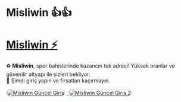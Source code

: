 # Misliwin 👍👍
# <a href="https://heylink.me/denemebonusu2025/" title="Misliwin Güncel Giriş">Misliwin ⚡</a>

⚽ **Misliwin**, spor bahislerinde kazancın tek adresi! Yüksek oranlar ve güvenilir altyapı ile sizleri bekliyor.  
🎯 Şimdi giriş yapın ve fırsatları kaçırmayın.

<div>
<a href="https://heylink.me/denemebonusu2025/" title="Misliwin Güncel Giriş">
<img src="https://i.ibb.co/YjtLwQ8/cats.jpg" alt="Misliwin Güncel Giriş" style="max-width: 48%; border: 2px solid #ddd; border-radius: 10px; margin-right: 1%;">
</a>
<a href="https://heylink.me/denemebonusu2025/" title="Misliwin Güncel Giriş">
<img src="https://i.ibb.co/VHdrjnQ/df.jpg" alt="Misliwin Güncel Giriş 2" style="max-width: 48%; border: 2px solid #ddd; border-radius: 10px;">
</a>
</div>

